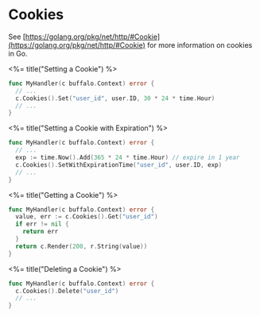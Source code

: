 # Cookies

See [https://golang.org/pkg/net/http/#Cookie](https://golang.org/pkg/net/http/#Cookie) for more information on cookies in Go.

<%= title("Setting a Cookie") %>

```go
func MyHandler(c buffalo.Context) error {
  // ...
  c.Cookies().Set("user_id", user.ID, 30 * 24 * time.Hour)
  // ...
}
```

<%= title("Setting a Cookie with Expiration") %>

```go
func MyHandler(c buffalo.Context) error {
  // ...
  exp := time.Now().Add(365 * 24 * time.Hour) // expire in 1 year
  c.Cookies().SetWithExpirationTime("user_id", user.ID, exp)
  // ...
}
```

<%= title("Getting a Cookie") %>

```go
func MyHandler(c buffalo.Context) error {
  value, err := c.Cookies().Get("user_id")
  if err != nil {
    return err
  }
  return c.Render(200, r.String(value))
}
```

<%= title("Deleting a Cookie") %>


```go
func MyHandler(c buffalo.Context) error {
  c.Cookies().Delete("user_id")
  // ...
}
```

